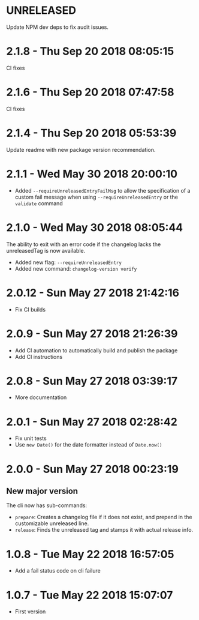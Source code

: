 # UNRELEASED

Update NPM dev deps to fix audit issues.

# 2.1.8 - Thu Sep 20 2018 08:05:15

CI fixes

# 2.1.6 - Thu Sep 20 2018 07:47:58

CI fixes

# 2.1.4 - Thu Sep 20 2018 05:53:39

Update readme with new package version recommendation.

# 2.1.1 - Wed May 30 2018 20:00:10

- Added `--requireUnreleasedEntryFailMsg` to allow the specification of a custom fail message
when using `--requireUnreleasedEntry` or the `validate` command

# 2.1.0 - Wed May 30 2018 08:05:44

The ability to exit with an error code if the changelog lacks the unreleasedTag is now available.

- Added new flag: `--requireUnreleasedEntry`
- Added new command: `changelog-version verify`

# 2.0.12 - Sun May 27 2018 21:42:16

- Fix CI builds

# 2.0.9 - Sun May 27 2018 21:26:39

- Add CI automation to automatically build and publish the package
- Add CI instructions

# 2.0.8 - Sun May 27 2018 03:39:17

- More documentation

# 2.0.1 - Sun May 27 2018 02:28:42

- Fix unit tests
- Use `new Date()` for the date formatter instead of `Date.now()`

# 2.0.0 - Sun May 27 2018 00:23:19

## New major version

The cli now has sub-commands:

- `prepare`: Creates a changelog file if it does not exist, and prepend in the customizable
unreleased line.
- `release`: Finds the unreleased tag and stamps it with actual release info.

# 1.0.8 - Tue May 22 2018 16:57:05

- Add a fail status code on cli failure

# 1.0.7 - Tue May 22 2018 15:07:07

- First version
